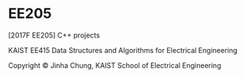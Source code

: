 # EE205
[2017F EE205] C++ projects

KAIST EE415 Data Structures and Algorithms for Electrical Engineering

Copyright © Jinha Chung, KAIST School of Electrical Engineering
